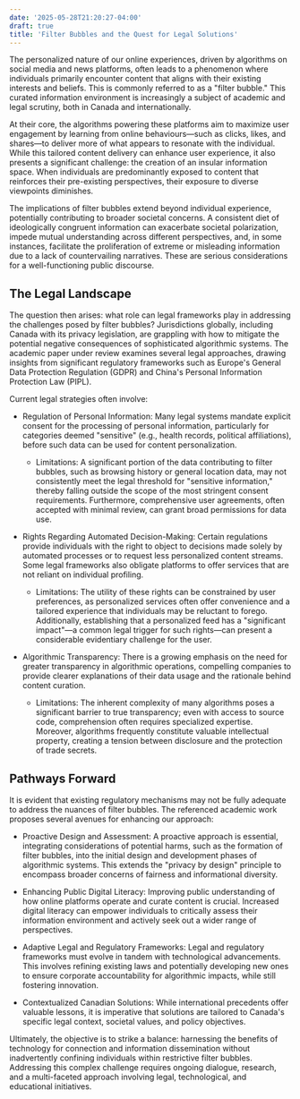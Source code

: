 ```yaml
---
date: '2025-05-28T21:20:27-04:00'
draft: true
title: 'Filter Bubbles and the Quest for Legal Solutions'
---
```


The personalized nature of our online experiences, driven by algorithms on social media and news platforms, often leads to a phenomenon where individuals primarily encounter content that aligns with their existing interests and beliefs. This is commonly referred to as a "filter bubble." This curated information environment is increasingly a subject of academic and legal scrutiny, both in Canada and internationally.

At their core, the algorithms powering these platforms aim to maximize user engagement by learning from online behaviours—such as clicks, likes, and shares—to deliver more of what appears to resonate with the individual. While this tailored content delivery can enhance user experience, it also presents a significant challenge: the creation of an insular information space. When individuals are predominantly exposed to content that reinforces their pre-existing perspectives, their exposure to diverse viewpoints diminishes.

The implications of filter bubbles extend beyond individual experience, potentially contributing to broader societal concerns. A consistent diet of ideologically congruent information can exacerbate societal polarization, impede mutual understanding across different perspectives, and, in some instances, facilitate the proliferation of extreme or misleading information due to a lack of countervailing narratives. These are serious considerations for a well-functioning public discourse.

## The Legal Landscape

The question then arises: what role can legal frameworks play in addressing the challenges posed by filter bubbles? Jurisdictions globally, including Canada with its privacy legislation, are grappling with how to mitigate the potential negative consequences of sophisticated algorithmic systems. The academic paper under review examines several legal approaches, drawing insights from significant regulatory frameworks such as Europe's General Data Protection Regulation (GDPR) and China's Personal Information Protection Law (PIPL).

Current legal strategies often involve:

- Regulation of Personal Information: Many legal systems mandate explicit consent for the processing of personal information, particularly for categories deemed "sensitive" (e.g., health records, political affiliations), before such data can be used for content personalization.
    - Limitations: A significant portion of the data contributing to filter bubbles, such as browsing history or general location data, may not consistently meet the legal threshold for "sensitive information," thereby falling outside the scope of the most stringent consent requirements. Furthermore, comprehensive user agreements, often accepted with minimal review, can grant broad permissions for data use.

- Rights Regarding Automated Decision-Making: Certain regulations provide individuals with the right to object to decisions made solely by automated processes or to request less personalized content streams. Some legal frameworks also obligate platforms to offer services that are not reliant on individual profiling.
    - Limitations: The utility of these rights can be constrained by user preferences, as personalized services often offer convenience and a tailored experience that individuals may be reluctant to forego. Additionally, establishing that a personalized feed has a "significant impact"—a common legal trigger for such rights—can present a considerable evidentiary challenge for the user.

- Algorithmic Transparency: There is a growing emphasis on the need for greater transparency in algorithmic operations, compelling companies to provide clearer explanations of their data usage and the rationale behind content curation.
    - Limitations: The inherent complexity of many algorithms poses a significant barrier to true transparency; even with access to source code, comprehension often requires specialized expertise. Moreover, algorithms frequently constitute valuable intellectual property, creating a tension between disclosure and the protection of trade secrets.

## Pathways Forward

It is evident that existing regulatory mechanisms may not be fully adequate to address the nuances of filter bubbles. The referenced academic work proposes several avenues for enhancing our approach:

- Proactive Design and Assessment: A proactive approach is essential, integrating considerations of potential harms, such as the formation of filter bubbles, into the initial design and development phases of algorithmic systems. This extends the "privacy by design" principle to encompass broader concerns of fairness and informational diversity.

- Enhancing Public Digital Literacy: Improving public understanding of how online platforms operate and curate content is crucial. Increased digital literacy can empower individuals to critically assess their information environment and actively seek out a wider range of perspectives.

- Adaptive Legal and Regulatory Frameworks: Legal and regulatory frameworks must evolve in tandem with technological advancements. This involves refining existing laws and potentially developing new ones to ensure corporate accountability for algorithmic impacts, while still fostering innovation.

- Contextualized Canadian Solutions: While international precedents offer valuable lessons, it is imperative that solutions are tailored to Canada's specific legal context, societal values, and policy objectives.

Ultimately, the objective is to strike a balance: harnessing the benefits of technology for connection and information dissemination without inadvertently confining individuals within restrictive filter bubbles. Addressing this complex challenge requires ongoing dialogue, research, and a multi-faceted approach involving legal, technological, and educational initiatives.